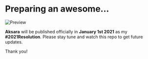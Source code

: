 # Preparing an awesome...

![Preview](https://user-images.githubusercontent.com/10624446/102225698-1a6d4380-3f1a-11eb-9d49-ec3669bf008b.png)

**Aksara** will be published officially in **January 1st 2021** as my **#2021Resolution**. Please stay tune and watch this repo to get future updates.

Thank you!
